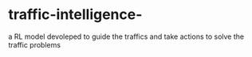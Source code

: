 # traffic-intelligence-
a RL model devoleped to guide the traffics and take actions to solve the traffic problems 
